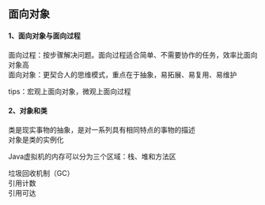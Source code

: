 ## 面向对象

#### 1、面向对象与面向过程
面向过程：按步骤解决问题。面向过程适合简单、不需要协作的任务，效率比面向对象高  
面向对象：更契合人的思维模式，重点在于抽象，易拓展、易复用、易维护

tips：宏观上面向对象，微观上面向过程


#### 2、对象和类
类是现实事物的抽象，是对一系列具有相同特点的事物的描述  
对象是类的实例化


Java虚拟机的内存可以分为三个区域：栈、堆和方法区


垃圾回收机制（GC）  
引用计数  
引用可达